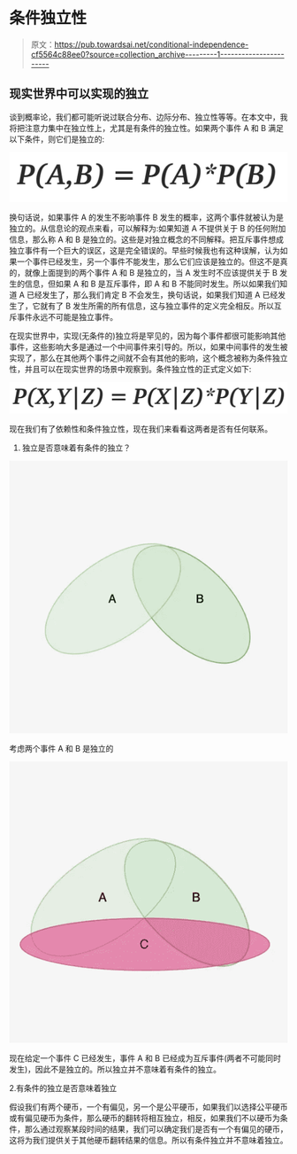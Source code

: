 # 条件独立性

> 原文：<https://pub.towardsai.net/conditional-independence-cf5564c88ee0?source=collection_archive---------1----------------------->

## 现实世界中可以实现的独立

谈到概率论，我们都可能听说过联合分布、边际分布、独立性等等。在本文中，我将把注意力集中在独立性上，尤其是有条件的独立性。如果两个事件 A 和 B 满足以下条件，则它们是独立的:

![](img/f22831f02e6d622f02e1cdb9d53cdd35.png)

换句话说，如果事件 A 的发生不影响事件 B 发生的概率，这两个事件就被认为是独立的。从信息论的观点来看，可以解释为:如果知道 A 不提供关于 B 的任何附加信息，那么称 A 和 B 是独立的。这些是对独立概念的不同解释。把互斥事件想成独立事件有一个巨大的误区，这是完全错误的。早些时候我也有这种误解，认为如果一个事件已经发生，另一个事件不能发生，那么它们应该是独立的。但这不是真的，就像上面提到的两个事件 A 和 B 是独立的，当 A 发生时不应该提供关于 B 发生的信息，但如果 A 和 B 是互斥事件，即 A 和 B 不能同时发生。所以如果我们知道 A 已经发生了，那么我们肯定 B 不会发生，换句话说，如果我们知道 A 已经发生了，它就有了 B 发生所需的所有信息，这与独立事件的定义完全相反。所以互斥事件永远不可能是独立事件。

在现实世界中，实现(无条件的)独立将是罕见的，因为每个事件都很可能影响其他事件，这些影响大多是通过一个中间事件来引导的。所以，如果中间事件的发生被实现了，那么在其他两个事件之间就不会有其他的影响，这个概念被称为条件独立性，并且可以在现实世界的场景中观察到。条件独立性的正式定义如下:

![](img/d239a93b6167b0520329a4e6a2b22d16.png)

现在我们有了依赖性和条件独立性，现在我们来看看这两者是否有任何联系。

1.  独立是否意味着有条件的独立？

![](img/e390fb05cebbbfb405800f25ba06e568.png)

考虑两个事件 A 和 B 是独立的

![](img/3704a463b8f5ba830f0181dc154f9f04.png)

现在给定一个事件 C 已经发生，事件 A 和 B 已经成为互斥事件(两者不可能同时发生)，因此不是独立的。所以独立并不意味着有条件的独立。

2.有条件的独立是否意味着独立

假设我们有两个硬币，一个有偏见，另一个是公平硬币，如果我们以选择公平硬币或有偏见硬币为条件，那么硬币的翻转将相互独立，相反，如果我们不以硬币为条件，那么通过观察某段时间的结果，我们可以确定我们是否有一个有偏见的硬币，这将为我们提供关于其他硬币翻转结果的信息。所以有条件独立并不意味着独立。